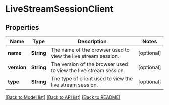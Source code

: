 # LiveStreamSessionClient

## Properties
Name | Type | Description | Notes
------------ | ------------- | ------------- | -------------
**name** | **String** | The name of the browser used to view the live stream session. | [optional] 
**version** | **String** | The version of the browser used to view the live stream session. | [optional] 
**type** | **String** | The type of client used to view the live stream session. | [optional] 

[[Back to Model list]](../README.md#documentation-for-models) [[Back to API list]](../README.md#documentation-for-api-endpoints) [[Back to README]](../README.md)


